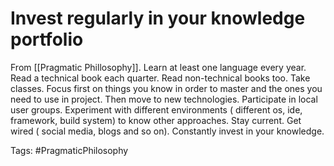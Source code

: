 # Invest regularly in your knowledge portfolio

  

From  [[Pragmatic Phillosophy]].  Learn at least one language every year. Read a technical book each quarter. Read non-technical books too. Take classes. Focus first on things you know in order to master and the ones you need to use in project. Then move to new technologies. Participate in local user groups. Experiment with different environments ( different os, ide, framework, build system) to know other approaches. Stay current. Get wired ( social media, blogs and so on). Constantly invest in your knowledge.

Tags: 
#PragmaticPhilosophy
